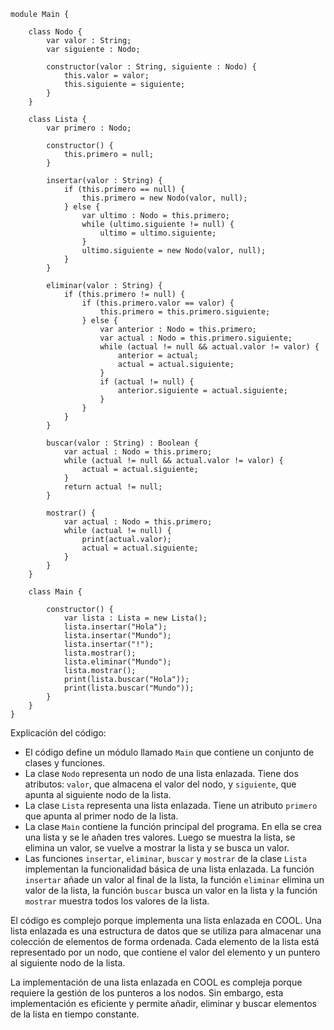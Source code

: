 ```
module Main {

    class Nodo {
        var valor : String;
        var siguiente : Nodo;

        constructor(valor : String, siguiente : Nodo) {
            this.valor = valor;
            this.siguiente = siguiente;
        }
    }

    class Lista {
        var primero : Nodo;

        constructor() {
            this.primero = null;
        }

        insertar(valor : String) {
            if (this.primero == null) {
                this.primero = new Nodo(valor, null);
            } else {
                var ultimo : Nodo = this.primero;
                while (ultimo.siguiente != null) {
                    ultimo = ultimo.siguiente;
                }
                ultimo.siguiente = new Nodo(valor, null);
            }
        }

        eliminar(valor : String) {
            if (this.primero != null) {
                if (this.primero.valor == valor) {
                    this.primero = this.primero.siguiente;
                } else {
                    var anterior : Nodo = this.primero;
                    var actual : Nodo = this.primero.siguiente;
                    while (actual != null && actual.valor != valor) {
                        anterior = actual;
                        actual = actual.siguiente;
                    }
                    if (actual != null) {
                        anterior.siguiente = actual.siguiente;
                    }
                }
            }
        }

        buscar(valor : String) : Boolean {
            var actual : Nodo = this.primero;
            while (actual != null && actual.valor != valor) {
                actual = actual.siguiente;
            }
            return actual != null;
        }

        mostrar() {
            var actual : Nodo = this.primero;
            while (actual != null) {
                print(actual.valor);
                actual = actual.siguiente;
            }
        }
    }

    class Main {

        constructor() {
            var lista : Lista = new Lista();
            lista.insertar("Hola");
            lista.insertar("Mundo");
            lista.insertar("!");
            lista.mostrar();
            lista.eliminar("Mundo");
            lista.mostrar();
            print(lista.buscar("Hola"));
            print(lista.buscar("Mundo"));
        }
    }
}
```

Explicación del código:

* El código define un módulo llamado `Main` que contiene un conjunto de clases y funciones.
* La clase `Nodo` representa un nodo de una lista enlazada. Tiene dos atributos: `valor`, que almacena el valor del nodo, y `siguiente`, que apunta al siguiente nodo de la lista.
* La clase `Lista` representa una lista enlazada. Tiene un atributo `primero` que apunta al primer nodo de la lista.
* La clase `Main` contiene la función principal del programa. En ella se crea una lista y se le añaden tres valores. Luego se muestra la lista, se elimina un valor, se vuelve a mostrar la lista y se busca un valor.
* Las funciones `insertar`, `eliminar`, `buscar` y `mostrar` de la clase `Lista` implementan la funcionalidad básica de una lista enlazada. La función `insertar` añade un valor al final de la lista, la función `eliminar` elimina un valor de la lista, la función `buscar` busca un valor en la lista y la función `mostrar` muestra todos los valores de la lista.

El código es complejo porque implementa una lista enlazada en COOL. Una lista enlazada es una estructura de datos que se utiliza para almacenar una colección de elementos de forma ordenada. Cada elemento de la lista está representado por un nodo, que contiene el valor del elemento y un puntero al siguiente nodo de la lista.

La implementación de una lista enlazada en COOL es compleja porque requiere la gestión de los punteros a los nodos. Sin embargo, esta implementación es eficiente y permite añadir, eliminar y buscar elementos de la lista en tiempo constante.